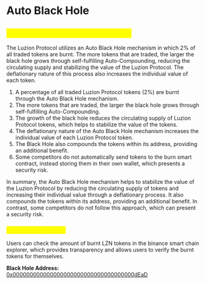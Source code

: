 # Auto Black Hole

## <mark style="color:yellow;">Luzion Protocol Auto Black Hole</mark>

The Luzion Protocol utilizes an Auto Black Hole mechanism in which 2% of all traded tokens are burnt. The more tokens that are traded, the larger the black hole grows through self-fulfilling Auto-Compounding, reducing the circulating supply and stabilizing the value of the Luzion Protocol. The deflationary nature of this process also increases the individual value of each token.

1. A percentage of all traded Luzion Protocol tokens (2%) are burnt through the Auto Black Hole mechanism.
2. The more tokens that are traded, the larger the black hole grows through self-fulfilling Auto-Compounding.
3. The growth of the black hole reduces the circulating supply of Luzion Protocol tokens, which helps to stabilize the value of the tokens.
4. The deflationary nature of the Auto Black Hole mechanism increases the individual value of each Luzion Protocol token.
5. The Black Hole also compounds the tokens within its address, providing an additional benefit.
6. Some competitors do not automatically send tokens to the burn smart contract, instead storing them in their own wallet, which presents a security risk.

In summary, the Auto Black Hole mechanism helps to stabilize the value of the Luzion Protocol by reducing the circulating supply of tokens and increasing their individual value through a deflationary process. It also compounds the tokens within its address, providing an additional benefit. In contrast, some competitors do not follow this approach, which can present a security risk.

### <mark style="color:yellow;">Black Hole Address</mark>

Users can check the amount of burnt LZN tokens in the binance smart chain explorer, which provides transparency and allows users to verify the burnt tokens for themselves.

**Black Hole Address:** [0x000000000000000000000000000000000000dEaD](https://bscscan.com/token/0x291C4e4277F8717e0552D108dBd7f795a9fEF016?a=0x000000000000000000000000000000000000dEaD)
